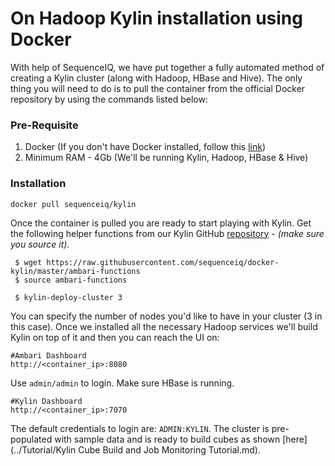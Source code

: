 On Hadoop Kylin installation using Docker
===
With help of SequenceIQ, we have put together a fully automated method of creating a Kylin cluster (along with Hadoop, HBase and Hive). The only thing you will need to do is to pull the container from the official Docker repository by using the commands listed below:

### Pre-Requisite

1. Docker (If you don't have Docker installed, follow this [link](https://docs.docker.com/installation/#installation))
2. Minimum RAM - 4Gb (We'll be running Kylin, Hadoop, HBase & Hive)

### Installation
```
docker pull sequenceiq/kylin
```

Once the container is pulled you are ready to start playing with Kylin. Get the following helper functions from our Kylin GitHub [repository](https://github.com/sequenceiq/docker-kylin/blob/master/ambari-functions) - _(make sure you source it)._

```
 $ wget https://raw.githubusercontent.com/sequenceiq/docker-kylin/master/ambari-functions
 $ source ambari-functions
```
```
 $ kylin-deploy-cluster 3
```

You can specify the number of nodes you'd like to have in your cluster (3 in this case). Once we installed all the necessary Hadoop
services we'll build Kylin on top of it and then you can reach the UI on: 

```
#Ambari Dashboard
http://<container_ip>:8080
```

Use `admin/admin` to login. Make sure HBase is running. 

```
#Kylin Dashboard
http://<container_ip>:7070
```
The default credentials to login are: `ADMIN:KYLIN`. The cluster is pre-populated with sample data and is ready to build cubes as shown [here](../Tutorial/Kylin Cube Build and Job Monitoring Tutorial.md).
  